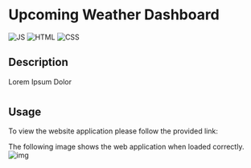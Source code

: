 # Upcoming Weather Dashboard

![JS](https://img.shields.io/badge/JavaScript-0%25-yellow)
![HTML](https://img.shields.io/badge/HTML-0%25-orange)
![CSS](https://img.shields.io/badge/CSS-0%25-blueviolet)

## Description

Lorem Ipsum Dolor

#
## Usage

To view the website application please follow the provided link: 


The following image shows the web application when loaded correctly.
![img](./assets/images/)